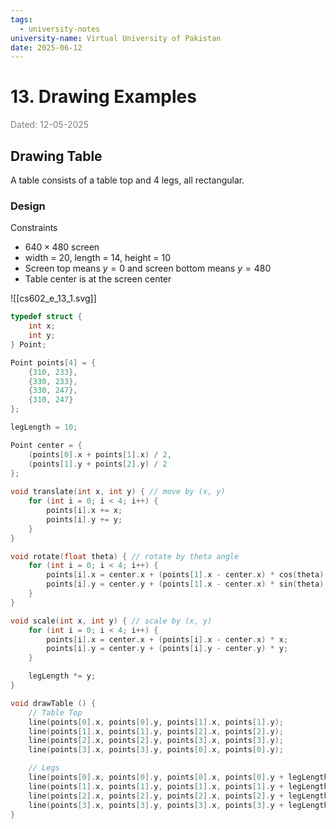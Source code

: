 ```yaml
---
tags:
  - university-notes
university-name: Virtual University of Pakistan
date: 2025-06-12
---
```


# 13. Drawing Examples

<span style="color: gray;">Dated: 12-05-2025</span>

## Drawing Table

A table consists of a table top and 4 legs, all rectangular.

### Design

Constraints

- $640 \times 480$ screen
- width = 20, length = 14, height = 10
- Screen top means $y = 0$ and screen bottom means $y = 480$
- Table center is at the screen center

![[cs602_e_13_1.svg]]

```cpp
typedef struct {
	int x; 
	int y;
} Point;

Point points[4] = {
	{310, 233},
	{330, 233},
	{330, 247},
	{310, 247}
};

legLength = 10;

Point center = {
	(points[0].x + points[1].x) / 2,
	(points[1].y + points[2].y) / 2
};
	
void translate(int x, int y) { // move by (x, y)
	for (int i = 0; i < 4; i++) {
		points[i].x += x;
		points[i].y += y;
	}
}

void rotate(float theta) { // rotate by theta angle
	for (int i = 0; i < 4; i++) {
		points[i].x = center.x + (points[1].x - center.x) * cos(theta) - (points[i].y - center.y) * sin(theta);
		points[i].y = center.y + (points[1].x - center.x) * sin(theta) + (points[i].y - center.y) * cos(theta);
	}
}

void scale(int x, int y) { // scale by (x, y)
	for (int i = 0; i < 4; i++) {
		points[i].x = center.x + (points[i].x - center.x) * x;
		points[i].y = center.y + (points[i].y - center.y) * y;
	}

	legLength *= y;
}

void drawTable () {
	// Table Top
	line(points[0].x, points[0].y, points[1].x, points[1].y);
	line(points[1].x, points[1].y, points[2].x, points[2].y);
	line(points[2].x, points[2].y, points[3].x, points[3].y);
	line(points[3].x, points[3].y, points[0].x, points[0].y);

	// Legs
	line(points[0].x, points[0].y, points[0].x, points[0].y + legLength);
	line(points[1].x, points[1].y, points[1].x, points[1].y + legLength);
	line(points[2].x, points[2].y, points[2].x, points[2].y + legLength);
	line(points[3].x, points[3].y, points[3].x, points[3].y + legLength);
}
```